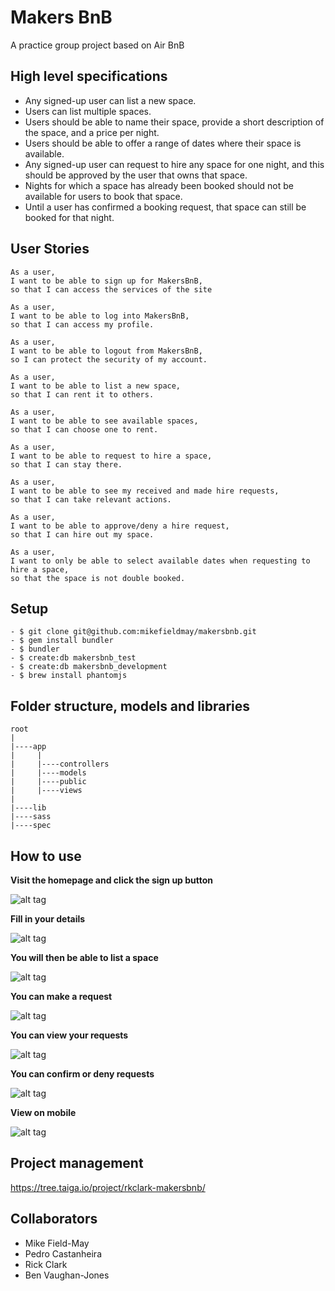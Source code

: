 Makers BnB
===========

A practice group project based on Air BnB

## High level specifications

- Any signed-up user can list a new space.
- Users can list multiple spaces.
- Users should be able to name their space, provide a short description of the space, and a price per night.
- Users should be able to offer a range of dates where their space is available.
- Any signed-up user can request to hire any space for one night, and this should be approved by the user that owns that space.
- Nights for which a space has already been booked should not be available for users to book that space.
- Until a user has confirmed a booking request, that space can still be booked for that night.

## User Stories
```
As a user,
I want to be able to sign up for MakersBnB,
so that I can access the services of the site

As a user,
I want to be able to log into MakersBnB,
so that I can access my profile.

As a user,
I want to be able to logout from MakersBnB,
so I can protect the security of my account.

As a user,
I want to be able to list a new space,
so that I can rent it to others.

As a user,
I want to be able to see available spaces,
so that I can choose one to rent.

As a user,
I want to be able to request to hire a space,
so that I can stay there.

As a user,
I want to be able to see my received and made hire requests,
so that I can take relevant actions.

As a user,
I want to be able to approve/deny a hire request,
so that I can hire out my space.

As a user,
I want to only be able to select available dates when requesting to hire a space,
so that the space is not double booked.
```

## Setup
```
- $ git clone git@github.com:mikefieldmay/makersbnb.git
- $ gem install bundler
- $ bundler
- $ create:db makersbnb_test
- $ create:db makersbnb_development
- $ brew install phantomjs
```

## Folder structure, models and libraries
```
root
|
|----app
|     |
|     |----controllers
|     |----models
|     |----public
|     |----views
|
|----lib
|----sass
|----spec
```

## How to use

**Visit the homepage and click the sign up button**

![alt tag](images/home_page.png)

**Fill in your details**

![alt tag](images/sign_up.png)

**You will then be able to list a space**

![alt tag](images/list_space.png)

**You can make a request**

![alt tag](images/book_stay.png)

**You can view your requests**

![alt tag](images/requests.png)

**You can confirm or deny requests**

![alt tag](images/confirm_or_deny.png)

**View on mobile**

![alt tag](images/mobile_screen.png)


## Project management

https://tree.taiga.io/project/rkclark-makersbnb/

## Collaborators
- Mike Field-May
- Pedro Castanheira
- Rick Clark
- Ben Vaughan-Jones
